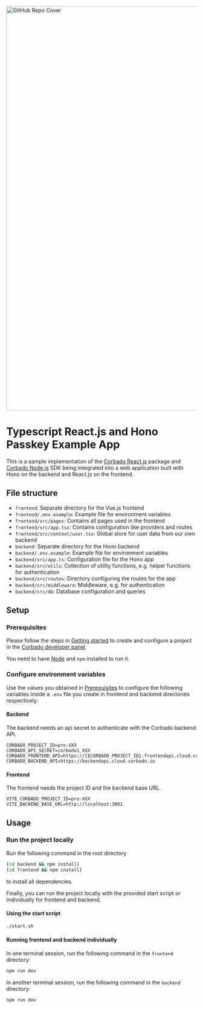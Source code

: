<img width="1070" alt="GitHub Repo Cover" src="https://github.com/corbado/corbado-php/assets/18458907/aa4f9df6-980b-4b24-bb2f-d71c0f480971">

# Typescript React.js and Hono Passkey Example App

This is a sample implementation of
the [Corbado React.js](https://github.com/corbado/javascript/tree/develop/packages/react) package
and [Corbado Node.js](https://github.com/corbado/corbado-nodejs)
SDK being integrated into a web
application built with Hono on the backend and React.js on the frontend.

## File structure

- `frontend`: Separate directory for the Vue.js frontend
- `frontend/.env.example`: Example file for environment variables
- `frontend/src/pages`: Contains all pages used in the frontend
- `frontend/src/app.tsx`: Contains configuration like providers and routes
- `frontend/src/context/user.tsx`: Global store for user data from our own backend
- `backend`: Separate directory for the Hono backend
- `backend/.env.example`: Example file for environment variables
- `backend/src/app.ts`: Configuration file for the Hono app
- `backend/src/utils`: Collection of utility functions, e.g. helper functions for authentication
- `backend/src/routes`: Directory configuring the routes for the app
- `backend/src/middleware`: Middleware, e.g. for authentication
- `backend/src/db`: Database configuration and queries


## Setup

### Prerequisites

Please follow the steps in [Getting started](https://docs.corbado.com/overview/getting-started) to create and configure
a project in the [Corbado developer panel](https://app.corbado.com/).

You need to have [Node](https://nodejs.org/en/download) and `npm` installed to run it.

### Configure environment variables

Use the values you obtained in [Prerequisites](#prerequisites) to configure the following variables inside a `.env`
file you create in frontend and backend directories respectively:

#### Backend

The backend needs an api secret to authenticate with the Corbado backend API.

```dotenv
CORBADO_PROJECT_ID=pro-XXX
CORBADO_API_SECRET=corbado1_XXX
CORBADO_FRONTEND_API=https://{$CORBADO_PROJECT_ID}.frontendapi.cloud.corbado.io
CORBADO_BACKEND_API=https://backendapi.cloud.corbado.io
```

#### Frontend

The frontend needs the project ID and the backend base URL.

```dotenv
VITE_CORBADO_PROJECT_ID=pro-XXX
VITE_BACKEND_BASE_URL=http://localhost:3001
```

## Usage

### Run the project locally

Run the following command in the root directory

```bash
(cd backend && npm install)
(cd frontend && npm install)
```

to install all dependencies.

Finally, you can run the project locally with the provided start script or individually for frontend and backend.

#### Using the start script

```bash
./start.sh
```

#### Running frontend and backend individually

In one terminal session, run the following command in the `frontend` directory:
```bash
npm run dev
```

In another terminal session, run the following command in the `backend` directory:
```bash
npm run dev
```
